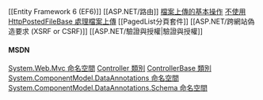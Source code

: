 [[Entity Framework 6 (EF6)]]
[[ASP.NET/路由]]
[檔案上傳的基本操作](https://kevintsengtw.blogspot.com/2013/03/aspnet-mvc.html)
[不使用 HttpPostedFileBase 處理檔案上傳](https://kevintsengtw.blogspot.com/2013/03/aspnet-mvc-httppostedfilebase.html)
[[PagedList分頁套件]]
[[ASP.NET/跨網站偽造要求 (XSRF or CSRF)]]
[[ASP.NET/驗證與授權|驗證與授權]]
#### MSDN
[System.Web.Mvc 命名空間](https://learn.microsoft.com/zh-tw/dotnet/api/system.web.mvc?view=aspnet-mvc-5.2)
[Controller 類別](https://learn.microsoft.com/zh-tw/dotnet/api/system.web.mvc.controller?view=aspnet-mvc-5.2)
[ControllerBase 類別](https://learn.microsoft.com/zh-tw/dotnet/api/system.web.mvc.controllerbase?view=aspnet-mvc-5.2)
[System.ComponentModel.DataAnnotations 命名空間](https://learn.microsoft.com/zh-tw/dotnet/api/system.componentmodel.dataannotations?view=net-6.0)
[System.ComponentModel.DataAnnotations.Schema 命名空間](https://learn.microsoft.com/zh-tw/dotnet/api/system.componentmodel.dataannotations.schema?view=net-6.0)

